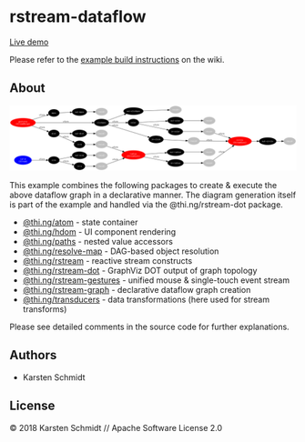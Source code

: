 # rstream-dataflow

[Live demo](https://demo.thi.ng/umbrella/rstream-dataflow/)

Please refer to the [example build
instructions](https://github.com/thi-ng/umbrella/wiki/Example-build-instructions)
on the wiki.

## About

![dataflow graph](https://raw.githubusercontent.com/thi-ng/umbrella/develop/assets/examples/rs-dflow.png)

This example combines the following packages to create & execute the
above dataflow graph in a declarative manner. The diagram generation
itself is part of the example and handled via the @thi.ng/rstream-dot
package.

- [@thi.ng/atom](https://github.com/thi-ng/umbrella/tree/develop/packages/atom) - state container
- [@thi.ng/hdom](https://github.com/thi-ng/umbrella/tree/develop/packages/hdom) - UI component rendering
- [@thi.ng/paths](https://github.com/thi-ng/umbrella/tree/develop/packages/paths) - nested value accessors
- [@thi.ng/resolve-map](https://github.com/thi-ng/umbrella/tree/develop/packages/resolve-map) - DAG-based object resolution
- [@thi.ng/rstream](https://github.com/thi-ng/umbrella/tree/develop/packages/rstream) - reactive stream constructs
- [@thi.ng/rstream-dot](https://github.com/thi-ng/umbrella/tree/develop/packages/rstream-dot) - GraphViz DOT output of graph topology
- [@thi.ng/rstream-gestures](https://github.com/thi-ng/umbrella/tree/develop/packages/rstream-gestures) - unified mouse & single-touch event stream
- [@thi.ng/rstream-graph](https://github.com/thi-ng/umbrella/tree/develop/packages/rstream-graph) - declarative dataflow graph creation
- [@thi.ng/transducers](https://github.com/thi-ng/umbrella/tree/develop/packages/transducers) - data transformations (here used for stream transforms)

Please see detailed comments in the source code for further explanations.

## Authors

- Karsten Schmidt

## License

&copy; 2018 Karsten Schmidt // Apache Software License 2.0
